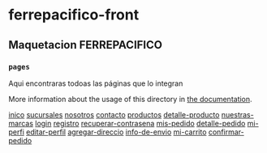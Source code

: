 # ferrepacifico-front

## Maquetacion FERREPACIFICO

### `pages`

Aqui encontraras todoas las páginas que lo integran

More information about the usage of this directory in [the documentation](https://nuxtjs.org/docs/2.x/directory-structure/assets).


[inico](https://deluxe-valkyrie-765b5a.netlify.app/)
[sucursales](https://deluxe-valkyrie-765b5a.netlify.app/sucursales)
[nosotros](https://deluxe-valkyrie-765b5a.netlify.app/nosotros)
[contacto](https://deluxe-valkyrie-765b5a.netlify.app/contacto)
[productos](https://deluxe-valkyrie-765b5a.netlify.app/productos)
[detalle-producto](https://deluxe-valkyrie-765b5a.netlify.app/productos/1/1)
[nuestras-marcas](https://deluxe-valkyrie-765b5a.netlify.app/nuestras-marcas)
[login](https://deluxe-valkyrie-765b5a.netlify.app/login)
[registro](https://deluxe-valkyrie-765b5a.netlify.app/registro)
[recuperar-contrasena](https://deluxe-valkyrie-765b5a.netlify.app/recuperar-contrasena)
[mis-pedido](https://deluxe-valkyrie-765b5a.netlify.app/mis-pedidos)
[detalle-pedido](https://deluxe-valkyrie-765b5a.netlify.app/mis-pedidos/3472983)
[mi-perfi](https://deluxe-valkyrie-765b5a.netlify.app/mi-perfil)
[editar-perfil](https://deluxe-valkyrie-765b5a.netlify.app/editar-perfil)
[agregar-direccio](https://deluxe-valkyrie-765b5a.netlify.app/agregar-direccion)
[info-de-envio](https://deluxe-valkyrie-765b5a.netlify.app/info-de-envio)
[mi-carrito](https://deluxe-valkyrie-765b5a.netlify.app/mi-carrito)
[confirmar-pedido](https://deluxe-valkyrie-765b5a.netlify.app/confirmar)
